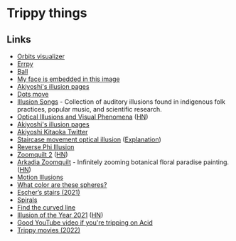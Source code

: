 # Trippy things

## Links

- [Orbits visualizer](http://iacopoapps.appspot.com/hopalongwebgl/)
- [Errpy](http://erppy.co/)
- [Ball](https://twitter.com/muratpak/status/707000564798722048)
- [My face is embedded in this image](https://twitter.com/AkiyoshiKitaoka/status/1256778042086526977)
- [Akiyoshi's illusion pages](http://www.ritsumei.ac.jp/~akitaoka/index-e.html)
- [Dots move](https://twitter.com/KangarooPhysics/status/1306223624567881733)
- [Illusion Songs](https://illusionsongs.tumblr.com/) - Collection of auditory illusions found in indigenous folk practices, popular music, and scientific research.
- [Optical Illusions and Visual Phenomena](https://michaelbach.de/ot/) ([HN](https://news.ycombinator.com/item?id=25045392))
- [Akiyoshi's illusion pages](http://www.ritsumei.ac.jp/~akitaoka/index-e.html)
- [Akiyoshi Kitaoka Twitter](https://twitter.com/AkiyoshiKitaoka)
- [Staircase movement optical illusion](https://twitter.com/blader/status/1330631848842588161) ([Explanation](https://www.reddit.com/r/interestingasfuck/comments/jzfmr9/this_might_be_the_strongest_optical_illusion_i/gdbm14s/?context=3))
- [Reverse Phi Illusion](https://michaelbach.de/ot/mot-reversePhi/)
- [Zoomquilt 2](http://zoomquilt2.com/) ([HN](https://news.ycombinator.com/item?id=25557627))
- [Arkadia Zoomquilt](http://arkadia.xyz/) - Infinitely zooming botanical floral paradise painting. ([HN](https://news.ycombinator.com/item?id=26078677))
- [Motion Illusions](https://jake.vision/blog/motion-illusions)
- [What color are these spheres?](https://www.syfy.com/syfywire/another-brain-frying-optical-illusion-what-color-are-these-spheres)
- [Escher’s stairs (2021)](http://www.neverendingbooks.org/eschers-stairs)
- [Spirals](https://isohedral.ca/other/Spirals/)
- [Find the curved line](https://twitter.com/JohnDiesattheEn/status/1469704572629311493)
- [Illusion of the Year 2021](http://illusionoftheyear.com/cat/top-10-finalists/2021/) ([HN](https://news.ycombinator.com/item?id=29760007))
- [ Good YouTube video if you're tripping on Acid](https://www.reddit.com/r/Psychonaut/comments/tpccx2/so_whats_a_good_youtube_video_if_youre_tripping/)
- [Trippy movies (2022)](https://www.reddit.com/r/MovieSuggestions/comments/vskteb/i_wanna_watch_a_trippy_ass_movie/)
